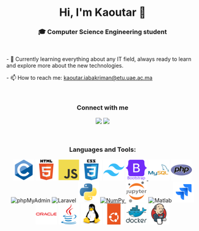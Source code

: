 <h1 align="center">Hi, I'm Kaoutar 👋</h1>
<h3 align="center">🎓 Computer Science Engineering student </h3>
<br>
<p>- 🌱 Currently learning everything about any IT field, always ready to learn and explore more about the new technologies.</p>
<p>- 📫 How to reach me: <a href="mailto:kaoutar.iabakriman@etu.uae.ac.ma">kaoutar.iabakriman@etu.uae.ac.ma</a></p>
<br>
<h3 align="center">Connect with me</h3>
<p align="center">
  <a href="https://www.linkedin.com/in/kaoutar-iabakriman-4525291a8/"><img src="https://img.shields.io/badge/linkedin-%230177B5?style=flat&logo=linkedin&logoColor=white"/></a>
  <a href="https://www.instagram.com/?hl=fr"><img src="https://img.shields.io/badge/instagram-%23E4415F?style=flat&logo=instagram&logoColor=white"/></a>
</p>
<br>
<h3 align="center">Languages and Tools:</h3>
<p align="center">
  <img src="https://raw.githubusercontent.com/devicons/devicon/master/icons/c/c-original.svg" alt="C" height="55" width="55" />
    <img src="https://raw.githubusercontent.com/devicons/devicon/master/icons/html5/html5-original-wordmark.svg" alt="HTML5" height="55" width="55" />
  <img src="https://raw.githubusercontent.com/devicons/devicon/master/icons/javascript/javascript-original.svg" alt="JavaScript" height="55" width="55" />
  <img src="https://raw.githubusercontent.com/devicons/devicon/master/icons/css3/css3-original-wordmark.svg" alt="CSS3" height="55" width="55" />
    <img src="https://raw.githubusercontent.com/devicons/devicon/master/icons/tailwindcss/tailwindcss-original.svg" alt="Tailwind CSS" height="55" width="55" />
    <a href="https://getbootstrap.com" target="_blank" rel="noreferrer">
    <img src="https://raw.githubusercontent.com/devicons/devicon/master/icons/bootstrap/bootstrap-plain-wordmark.svg" alt="Bootstrap" width="55" height="55"/>
  </a> 
    <img src="https://raw.githubusercontent.com/devicons/devicon/master/icons/mysql/mysql-original-wordmark.svg" alt="MySQL" height="55" width="55" />
  <img src="https://raw.githubusercontent.com/devicons/devicon/master/icons/php/php-original.svg" alt="PHP" height="55" width="55" />
    <img src="https://www.phpmyadmin.net/static/images/logo-og.png" alt="phpMyAdmin" height="55" width="55" />
  <img src="https://upload.wikimedia.org/wikipedia/commons/9/9a/Laravel.svg" alt="Laravel" height="55" width="55" />
  <img src="https://raw.githubusercontent.com/devicons/devicon/master/icons/python/python-original.svg" alt="Python" height="55" width="55" />
    <a href="https://numpy.org/doc/" target="_blank" rel="noreferrer">
    <img src="https://numpy.org/images/logo.svg" alt="NumPy" width="55" height="55"/>
  </a>
    <img src="https://raw.githubusercontent.com/devicons/devicon/master/icons/jupyter/jupyter-original-wordmark.svg" alt="Jupyter Notebook" height="55" width="55" 
    <img src="https://raw.githubusercontent.com/devicons/devicon/master/icons/github/github-original.svg" alt="GitHub" height="55" width="55" />
    <img src="https://upload.wikimedia.org/wikipedia/commons/2/21/Matlab_Logo.png" alt="Matlab" height="55" width="55" />
  <img src="https://raw.githubusercontent.com/devicons/devicon/master/icons/jira/jira-original.svg" alt="Jira" height="55" width="55" />
  <img src="https://raw.githubusercontent.com/devicons/devicon/master/icons/oracle/oracle-original.svg" alt="Oracle" height="55" width="55" />
  <img src="https://raw.githubusercontent.com/devicons/devicon/master/icons/java/java-original.svg" alt="Java" height="55" width="55" />
  <img src="https://raw.githubusercontent.com/devicons/devicon/master/icons/linux/linux-original.svg" alt="Linux" height="55" width="55" />
  
  <img src="https://raw.githubusercontent.com/devicons/devicon/master/icons/ubuntu/ubuntu-plain.svg" alt="Ubuntu" height="55" width="55" />
    <img src="https://raw.githubusercontent.com/devicons/devicon/master/icons/docker/docker-original-wordmark.svg" alt="Docker" height="55" width="55" />
  <img src="https://raw.githubusercontent.com/devicons/devicon/master/icons/jenkins/jenkins-original.svg" alt="Jenkins" height="55" width="55" />
</p>
